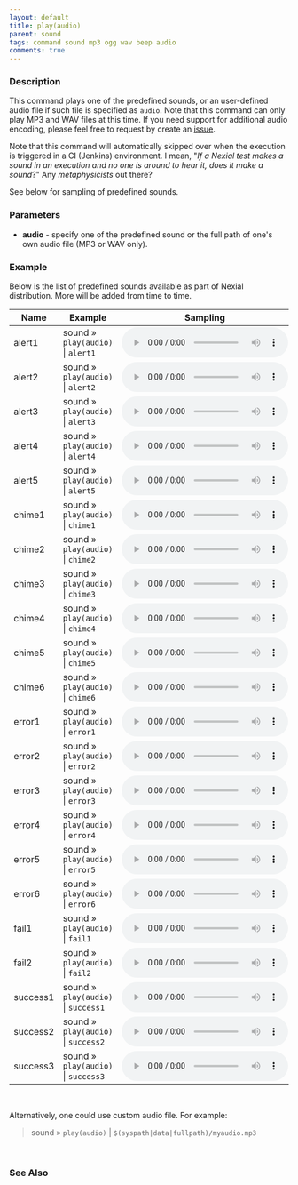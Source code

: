 ```yaml
---
layout: default
title: play(audio)
parent: sound
tags: command sound mp3 ogg wav beep audio
comments: true
---
```



### Description
This command plays one of the predefined sounds, or an user-defined audio file if such file is specified as `audio`.
Note that this command can only play MP3 and WAV files at this time.  If you need support for additional audio encoding, 
please feel free to request by create an 
<a href="https://github.com/nexiality/nexial-core/issues/new" class="external-link" target="nexial_external">issue</a>.

Note that this command will automatically skipped over when the execution is triggered in a CI (Jenkins) environment. I
mean, "_If a Nexial test makes a sound in an execution and no one is around to hear it, does it make a sound_?" Any 
_metaphysicists_ out there?

See below for sampling of predefined sounds.


### Parameters
- **audio** - specify one of the predefined sound or the full path of one's own audio file (MP3 or WAV only).


### Example
Below is the list of predefined sounds available as part of Nexial distribution.  More will be added from time to time.

| Name     | Example                                     | Sampling                                                    |
|----------|---------------------------------------------|-------------------------------------------------------------|
| alert1   | sound &raquo; `play(audio)` &#124; `alert1`   | <audio controls preload="true"><source src="alert1.mp3" type="audio/mp3">Your browser does not support the audio element.</audio> |
| alert2   | sound &raquo; `play(audio)` &#124; `alert2`   | <audio controls preload="true"><source src="alert2.mp3" type="audio/mp3">Your browser does not support the audio element.</audio> |
| alert3   | sound &raquo; `play(audio)` &#124; `alert3`   | <audio controls preload="true"><source src="alert3.mp3" type="audio/mp3">Your browser does not support the audio element.</audio> |
| alert4   | sound &raquo; `play(audio)` &#124; `alert4`   | <audio controls preload="true"><source src="alert4.mp3" type="audio/mp3">Your browser does not support the audio element.</audio> |
| alert5   | sound &raquo; `play(audio)` &#124; `alert5`   | <audio controls preload="true"><source src="alert5.mp3" type="audio/mp3">Your browser does not support the audio element.</audio> |
| chime1   | sound &raquo; `play(audio)` &#124; `chime1`   | <audio controls preload="true"><source src="chime1.mp3" type="audio/mp3">Your browser does not support the audio element.</audio> |
| chime2   | sound &raquo; `play(audio)` &#124; `chime2`   | <audio controls preload="true"><source src="chime2.wav" type="audio/mp3">Your browser does not support the audio element.</audio> |
| chime3   | sound &raquo; `play(audio)` &#124; `chime3`   | <audio controls preload="true"><source src="chime3.wav" type="audio/mp3">Your browser does not support the audio element.</audio> |
| chime4   | sound &raquo; `play(audio)` &#124; `chime4`   | <audio controls preload="true"><source src="chime4.wav" type="audio/mp3">Your browser does not support the audio element.</audio> |
| chime5   | sound &raquo; `play(audio)` &#124; `chime5`   | <audio controls preload="true"><source src="chime5.mp3" type="audio/mp3">Your browser does not support the audio element.</audio> |
| chime6   | sound &raquo; `play(audio)` &#124; `chime6`   | <audio controls preload="true"><source src="chime6.wav" type="audio/mp3">Your browser does not support the audio element.</audio> |
| error1   | sound &raquo; `play(audio)` &#124; `error1`   | <audio controls preload="true"><source src="error1.wav" type="audio/mp3">Your browser does not support the audio element.</audio> |
| error2   | sound &raquo; `play(audio)` &#124; `error2`   | <audio controls preload="true"><source src="error2.wav" type="audio/mp3">Your browser does not support the audio element.</audio> |
| error3   | sound &raquo; `play(audio)` &#124; `error3`   | <audio controls preload="true"><source src="error3.wav" type="audio/mp3">Your browser does not support the audio element.</audio> |
| error4   | sound &raquo; `play(audio)` &#124; `error4`   | <audio controls preload="true"><source src="error4.wav" type="audio/mp3">Your browser does not support the audio element.</audio> |
| error5   | sound &raquo; `play(audio)` &#124; `error5`   | <audio controls preload="true"><source src="error5.wav" type="audio/mp3">Your browser does not support the audio element.</audio> |
| error6   | sound &raquo; `play(audio)` &#124; `error6`   | <audio controls preload="true"><source src="error6.wav" type="audio/mp3">Your browser does not support the audio element.</audio> |
| fail1    | sound &raquo; `play(audio)` &#124; `fail1`    | <audio controls preload="true"><source src="fail1.mp3" type="audio/mp3">Your browser does not support the audio element.</audio> |
| fail2    | sound &raquo; `play(audio)` &#124; `fail2`    | <audio controls preload="true"><source src="fail2.wav" type="audio/mp3">Your browser does not support the audio element.</audio> |
| success1 | sound &raquo; `play(audio)` &#124; `success1` | <audio controls preload="true"><source src="success1.wav" type="audio/mp3">Your browser does not support the audio element.</audio> |
| success2 | sound &raquo; `play(audio)` &#124; `success2` | <audio controls preload="true"><source src="success2.mp3" type="audio/mp3">Your browser does not support the audio element.</audio> |
| success3 | sound &raquo; `play(audio)` &#124; `success3` | <audio controls preload="true"><source src="success3.wav" type="audio/mp3">Your browser does not support the audio element.</audio> |

<br/>

Alternatively, one could use custom audio file.  For example:<br/>
> sound &raquo; `play(audio)` &#124; `$(syspath|data|fullpath)/myaudio.mp3`

<br/>

### See Also

